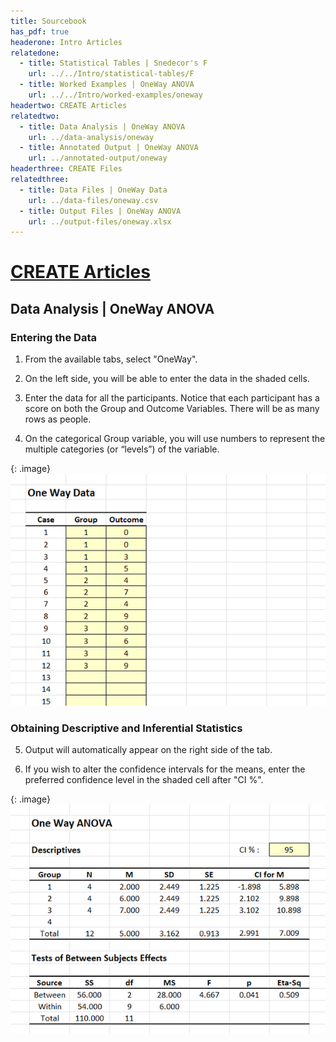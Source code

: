 ```yaml
---
title: Sourcebook
has_pdf: true
headerone: Intro Articles
relatedone:
  - title: Statistical Tables | Snedecor's F
    url: ../../Intro/statistical-tables/F
  - title: Worked Examples | OneWay ANOVA
    url: ../../Intro/worked-examples/oneway
headertwo: CREATE Articles
relatedtwo:
  - title: Data Analysis | OneWay ANOVA
    url: ../data-analysis/oneway
  - title: Annotated Output | OneWay ANOVA
    url: ../annotated-output/oneway
headerthree: CREATE Files
relatedthree:
  - title: Data Files | OneWay Data
    url: ../data-files/oneway.csv
  - title: Output Files | OneWay ANOVA
    url: ../output-files/oneway.xlsx
---
```


# [CREATE Articles](../index.md)

## Data Analysis | OneWay ANOVA

### Entering the Data 

1. From the available tabs, select "OneWay".

2. On the left side, you will be able to enter the data in the shaded cells.

3. Enter the data for all the participants. Notice that each participant has a score on both the Group and Outcome Variables. There will be as many rows as people. 

4. On the categorical Group variable, you will use numbers to represent the multiple categories (or “levels”) of the variable. 

{: .image}
![Screenshot for entering data](oneway1.png)

### Obtaining Descriptive and Inferential Statistics

5. Output will automatically appear on the right side of the tab. 

6. If you wish to alter the confidence intervals for the means, enter the preferred confidence level in the shaded cell after "CI %". 

{: .image}
![Screenshot for obtaining statistics](oneway2.png)
